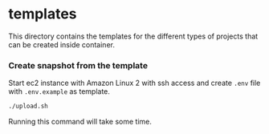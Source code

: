 # templates

This directory contains the templates for the different types of projects that can be created inside container.

### Create snapshot from the template

Start ec2 instance with Amazon Linux 2 with ssh access and create `.env` file with `.env.example` as template.

```bash
./upload.sh
```

Running this command will take some time.
